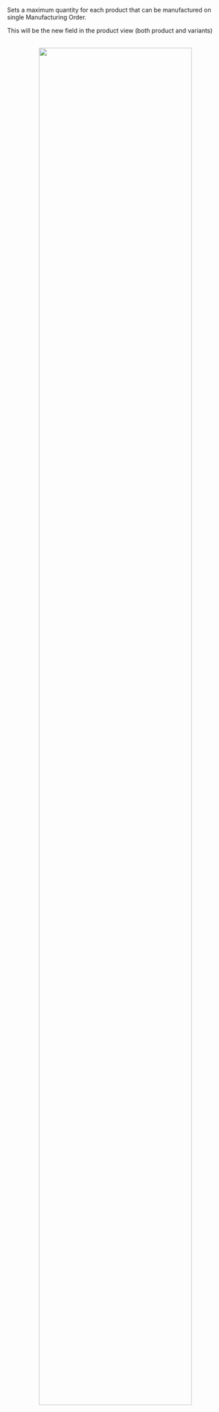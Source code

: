 Sets a maximum quantity for each product that can be manufactured on single Manufacturing Order.

This will be the new field in the product view (both product and variants)
    <div align="center" style="margin: 2rem;">
        <img src="./static/description/screenshot1.png" width="90%" style="border-radius: 5px;">
    </div>
